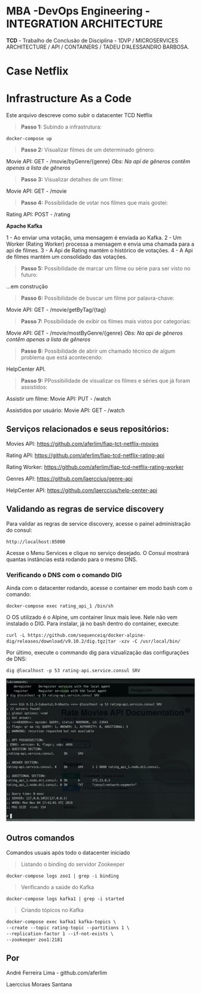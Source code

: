 # MBA -DevOps Engineering - INTEGRATION ARCHITECTURE

**TCD** - Trabalho de Conclusão de Disciplina - 1DVP / MICROSERVICES ARCHITECTURE / API / CONTAINERS / TADEU D’ALESSANDRO BARBOSA.

# Case Netflix

# Infrastructure As a Code

Este arquivo descreve como subir o datacenter TCD Netflix

> **Passo 1:** Subindo a infrastrutura:

    docker-compose up

> **Passo 2:** Visualizar filmes de um determinado gênero:

Movie API: GET - /movie/byGenre/{genre}
_Obs: Na api de gêneros contêm apenas a lista de gêneros_

> **Passo 3:** Visualizar detalhes de um filme:

Movie API: GET - /movie

> **Passo 4:** Possibilidade de votar nos filmes que mais gostei:

Rating API: POST - /rating

**Apache Kafka**

1 - Ao enviar uma votação, uma mensagem é enviada ao Kafka.
2 - Um Worker (Rating Worker) processa a mensagem e envia uma chamada para a api de filmes.
3 - A Api de Rating mantém o histórico de votações.
4 - A Api de filmes mantém um consolidado das votações.

> **Passo 5:** Possibilidade de marcar um filme ou série para ser visto no futuro:

...em construção

> **Passo 6:** Possibilidade de buscar um filme por palavra-chave:

Movie API: GET - /movie/getByTag/{tag}

> **Passo 7:** Possibilidade de exibir os filmes mais vistos por categorias:

​Movie API: GET - /movie​/mostByGenre​/{genre}
_Obs: Na api de gêneros contêm apenas a lista de gêneros_

> **Passo 8:** Possibilidade de abrir um chamado técnico de algum problema que está acontecendo:

HelpCenter API.

> **Passo 9:** PPossibilidade de visualizar os filmes e séries que já foram assistidos:

Assistir um filme:
Movie API: PUT - /watch

Assistidos por usuário:
Movie API: GET - /watch

## Serviços relacionados e seus repositórios:

Movies API: https://github.com/aferlim/fiap-tct-netflix-movies

Rating API: https://github.com/aferlim/fiap-tcd-netflix-rating-api

Rating Worker: https://github.com/aferlim/fiap-tcd-netflix-rating-worker

Genres API: https://github.com/laerccius/genre-api

HelpCenter API: https://github.com/laerccius/help-center-api

## Validando as regras de service discovery

Para validar as regras de service discovery, acesse o painel administração do consul:

    http://localhost:85000

Acesse o Menu Services e clique no serviço desejado.
O Consul mostrará quantas instâncias está rodando para o mesmo DNS.

### Verificando o DNS com o comando DIG

Ainda com o datacenter rodando, acesse o container em modo bash com o comando:

    docker-compose exec rating_api_1 /bin/sh

O OS utilizado é o Alpine, um container linux mais leve. Nele não vem instalado o DIG. Para instalar, já no bash dentro do container, execute:

    curl -L https://github.com/sequenceiq/docker-alpine-dig/releases/download/v9.10.2/dig.tgz|tar -xzv -C /usr/local/bin/

Por último, execute o commando dig para vizualização das configurações de DNS:

    dig @localhost -p 53 rating-api.service.consul SRV

![Consul DNS API Rating](/doc/consul-dns.jpeg)

## Outros comandos

Comandos usuais após todo o datacenter iniciado

> Listando o binding do servidor Zookeeper

    docker-compose logs zoo1 | grep -i binding

> Verificando a saúde do Kafka

    docker-compose logs kafka1 | grep -i started

> Criando tópicos no Kafka

    docker-compose exec kafka1 kafka-topics \
    --create --topic rating-topic --partitions 1 \
    --replication-factor 1 --if-not-exists \
    --zookeeper zoo1:2181

## Por

André Ferreira Lima - github.com/aferlim

Laerccius Moraes Santana
